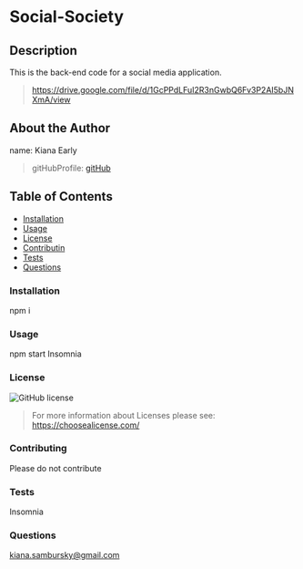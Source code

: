 # Social-Society
        
## Description 
This is the back-end code for a social media application.
> https://drive.google.com/file/d/1GcPPdLFuI2R3nGwbQ6Fv3P2AI5bJNXmA/view 
        
## About the Author
name: Kiana Early
> gitHubProfile: 
> [gitHub](https://github.com/KianaEarly)

        
        
## Table of Contents
* [Installation](#installation)
* [Usage](#usage)
* [License](#license)
* [Contributin](#contributing)
* [Tests](#tests)
* [Questions](#questions)
        
### Installation 
npm i
        
### Usage
npm start
Insomnia
        
### License
![GitHub license](https://img.shields.io/badge/license-undefined-blue.svg) 
> For more information about Licenses please see:  https://choosealicense.com/
        
### Contributing
Please do not contribute
        
### Tests
Insomnia
        
### Questions
kiana.sambursky@gmail.com        
